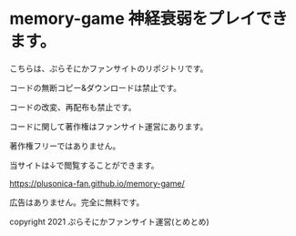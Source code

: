 # memory-game 神経衰弱をプレイできます。

こちらは、ぷらそにかファンサイトのリポジトリです。

コードの無断コピー&ダウンロードは禁止です。

コードの改変、再配布も禁止です。

コードに関して著作権はファンサイト運営にあります。

著作権フリーではありません。

当サイトは↓で閲覧することができます。

https://plusonica-fan.github.io/memory-game/

広告はありません。完全に無料です。



copyright 2021  ぷらそにかファンサイト運営(とめとめ)
